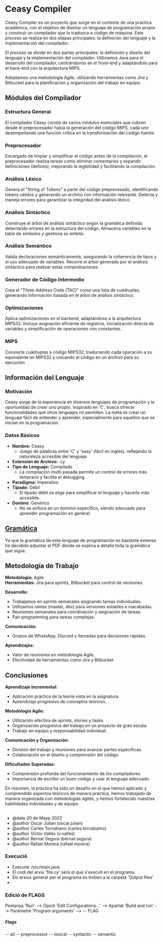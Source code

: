 # Ceasy Compiler
Ceasy Compiler es un proyecto que surge en el contexto de una práctica académica, con el objetivo de diseñar un lenguaje de programación propio y construir un compilador que lo traduzca a código de máquina. Este proceso se realiza en dos etapas principales: la definición del lenguaje y la implementación del compilador.  

El proceso se divide en dos partes principales: la definición y diseño del lenguaje y la implementación del compilador. Utilizamos Java para el desarrollo del compilador, centrándonos en el front-end y adaptándolo para el back-end con la arquitectura MIPS.   

Adoptamos una metodología Agile, utilizando herramientas como Jira y Bitbucket para la planificación y organización del trabajo en equipo.

## Módulos del Compilador
### Estructura General
El compilador Ceasy consta de varios módulos esenciales que cubren desde el preprocesador hasta la generación del código MIPS, cada uno desempeñando una función crítica en la transformación del código fuente.

### Preprocesador
Encargado de limpiar y simplificar el código antes de la compilación, el preprocesador realiza tareas como eliminar comentarios y expandir definiciones (defines), mejorando la legibilidad y facilitando la compilación.

### Análisis Léxico
Genera el "String of Tokens" a partir del código preprocesado, identificando tokens válidos y generando un archivo con información relevante. Detecta y maneja errores para garantizar la integridad del análisis léxico.

### Análisis Sintáctico
Construye el árbol de análisis sintáctico según la gramática definida, detectando errores en la estructura del código. Almacena variables en la tabla de símbolos y gestiona su ámbito.

### Análisis Semántico
Valida declaraciones semánticamente, asegurando la coherencia de tipos y el uso adecuado de variables. Recorre el árbol generado por el análisis sintáctico para realizar estas comprobaciones.

### Generador de Código Intermedio
Crea el "Three Address Code (TAC)" como una lista de cuádruplas, generando información basada en el árbol de análisis sintáctico.

### Optimizaciones
Aplica optimizaciones en el backend, adaptándose a la arquitectura MIPS32. Incluye asignación eficiente de registros, inicialización directa de variables y simplificación de operaciones con constantes.

### MIPS
Convierte cuádruplas a código MIPS32, traduciendo cada operación a su equivalente en MIPS32 y volcando el código en un archivo para su ejecución.

## Información del Lenguaje

### Motivación
Ceasy surge de la experiencia en diversos lenguajes de programación y la oportunidad de crear uno propio. Inspirado en 'C', busca ofrecer funcionalidades que otros lenguajes no permiten. La meta es crear un lenguaje fácil de entender y aprender, especialmente para aquellos que se inician en la programación.

### Datos Básicos
- **Nombre:** Ceasy
  - Juego de palabras entre 'C' y 'easy' (fácil en inglés), reflejando la naturaleza accesible del lenguaje.
- **Extensión de Archivo:** .cy
- **Tipo de Lenguaje:** Compilado
  - La compilación multi-pasada permite un control de errores más temprano y facilita el debugging.
- **Paradigma:** Imperativo
- **Tipado:** Débil
  - El tipado débil se elige para simplificar el lenguaje y hacerlo más accesible.
- **Domino:** Genérico
  - No se enfoca en un dominio específico, siendo adecuado para aprender programación en general.

## [Gramática](https://github.com/oscarjuly23/Ceasy_Compiler/blob/main/LLPR2122_Memoria_G1.pdf) 
Ya que  la gramática de este lenguaje de programación es bastante extensa he decidido adjuntar el PDF dónde se explica a detalle toda la gramática que sigue.

## Metodología de Trabajo

**Metodología:** Agile  
**Herramientas:** Jira para sprints, Bitbucket para control de versiones.

**Desarrollo:**
- Trabajamos en sprints semanales asignando tareas individuales.
- Utilizamos ramas (master, dev) para versiones estables e inacabadas.
- Reuniones semanales para coordinación y asignación de tareas.
- Pair programming para tareas complejas.

**Comunicación:**
- Grupos de WhatsApp, Discord y llamadas para decisiones rápidas.

**Aprendizajes:**
- Valor de reuniones en metodología Agile.
- Efectividad de herramientas como Jira y Bitbucket.

## Conclusiones

**Aprendizaje Incremental:**
- Aplicación práctica de la teoría vista en la asignatura.
- Aprendizaje progresivo de conceptos teóricos.

**Metodología Agile:**
- Utilización efectiva de sprints, stories y tasks.
- Organización progresiva del trabajo en un proyecto de gran escala.
- Trabajo en equipo y responsabilidad individual.

**Comunicación y Organización:**
- División del trabajo y reuniones para avanzar partes específicas.
- Colaboración en el diseño y comprensión del código.

**Dificultades Superadas:**
- Comprensión profunda del funcionamiento de los compiladores.
- Importancia de escribir un buen código y usar el lenguaje adecuado.

En resumen, la práctica ha sido un desafío en el que hemos aplicado y comprendido aspectos teóricos de manera práctica, hemos trabajado de manera organizada con metodologías ágiles, y hemos fortalecido nuestras habilidades individuales y de equipo.


##

- @date 20 de Mayp 2022
- @author Oscar Julian (oscar.julian)
- @author Carles Torrubiano (carles.torrubiamo)
- @author Victor Vallés (v.valles)
- @author Bernat Segura (bernat.segura)
- @author Rafael Morera (rafael.morera)

### Execució
- Executar /src/main.java
- El codi del arxiu 'file.cy' serà el que s'executi en el programa.
- Els arxius generat per el programa es troben a la carpeta 'Output files'
- 

### Edició de FLAGS
Pestanya 'Run' -->
Opció 'Edit Configurations...' -->
Apartat 'Build and run' -->
Paràmetre 'Program arguments' --> -- FLAG

##### Flags
-- all
-- preprocessor
-- lexical
-- syntactic
-- semantic
